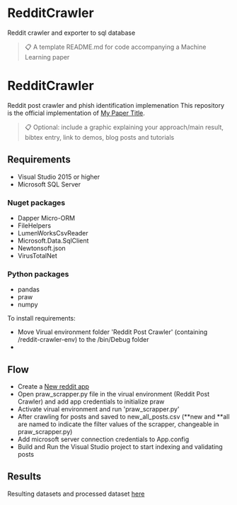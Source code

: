# RedditCrawler
Reddit crawler and exporter to sql database 


>📋  A template README.md for code accompanying a Machine Learning paper

# RedditCrawler
Reddit post crawler and phish identification implemenation 
This repository is the official implementation of [My Paper Title](https://google.com). 

>📋  Optional: include a graphic explaining your approach/main result, bibtex entry, link to demos, blog posts and tutorials

## Requirements

- Visual Studio 2015 or higher
- Microsoft SQL Server

### Nuget packages
- Dapper Micro-ORM
- FileHelpers
- LumenWorksCsvReader
- Microsoft.Data.SqlClient
- Newtonsoft.json
- VirusTotalNet

### Python packages
- pandas
- praw
- numpy

To install requirements:

- Move Virual environment folder 'Reddit Post Crawler' (containing /reddit-crawler-env) to the /bin/Debug folder
-


## Flow

- Create a [New reddit app](https://ssl.reddit.com/prefs/apps/)
- Open praw_scrapper.py file in the virual environment (Reddit Post Crawler) and add app credentials to initialize praw
- Activate virual environment and run 'praw_scrapper.py'
- After crawling for posts and saved to new_all_posts.csv (**new and **all are named to indicate the filter values of the scrapper, changeable in praw_scrapper.py)
- Add microsoft server connection credentials to App.config
- Build and Run the Visual Studio project to start indexing and validating posts   

## Results
Resulting datasets and processed dataset [here](https://drive.google.com/drive/folders/1H4hYrTOpoChgHIshN1Fb1FkbzR_N4v-H)

